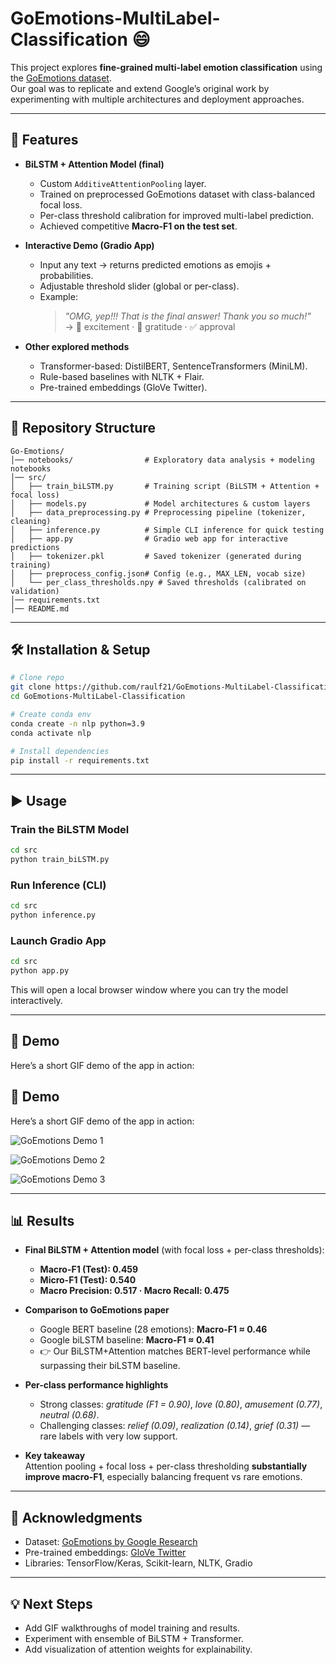 # GoEmotions-MultiLabel-Classification 😄

This project explores **fine-grained multi-label emotion classification** using the [GoEmotions dataset](https://github.com/google-research/google-research/tree/master/goemotions).  
Our goal was to replicate and extend Google’s original work by experimenting with multiple architectures and deployment approaches.

---

## 🚀 Features
- **BiLSTM + Attention Model (final)**  
  - Custom `AdditiveAttentionPooling` layer.  
  - Trained on preprocessed GoEmotions dataset with class-balanced focal loss.  
  - Per-class threshold calibration for improved multi-label prediction.  
  - Achieved competitive **Macro-F1 on the test set**.  

- **Interactive Demo (Gradio App)**  
  - Input any text → returns predicted emotions as emojis + probabilities.  
  - Adjustable threshold slider (global or per-class).  
  - Example:  
    > _"OMG, yep!!! That is the final answer! Thank you so much!"_  
    → 🎉 excitement · 🙏 gratitude · ✅ approval  

- **Other explored methods**
  - Transformer-based: DistilBERT, SentenceTransformers (MiniLM).  
  - Rule-based baselines with NLTK + Flair.  
  - Pre-trained embeddings (GloVe Twitter).  

---

## 📂 Repository Structure
```
Go-Emotions/
│── notebooks/                # Exploratory data analysis + modeling notebooks
│── src/
│   ├── train_biLSTM.py       # Training script (BiLSTM + Attention + focal loss)
│   ├── models.py             # Model architectures & custom layers
│   ├── data_preprocessing.py # Preprocessing pipeline (tokenizer, cleaning)
│   ├── inference.py          # Simple CLI inference for quick testing
│   ├── app.py                # Gradio web app for interactive predictions
│   ├── tokenizer.pkl         # Saved tokenizer (generated during training)
│   ├── preprocess_config.json# Config (e.g., MAX_LEN, vocab size)
│   └── per_class_thresholds.npy # Saved thresholds (calibrated on validation)
│── requirements.txt
│── README.md
```

---

## 🛠️ Installation & Setup
```bash
# Clone repo
git clone https://github.com/raulf21/GoEmotions-MultiLabel-Classification.git
cd GoEmotions-MultiLabel-Classification

# Create conda env
conda create -n nlp python=3.9
conda activate nlp

# Install dependencies
pip install -r requirements.txt
```

---

## ▶️ Usage

### Train the BiLSTM Model
```bash
cd src
python train_biLSTM.py
```

### Run Inference (CLI)
```bash
cd src
python inference.py
```

### Launch Gradio App
```bash
cd src
python app.py
```
This will open a local browser window where you can try the model interactively.

---

## 🎥 Demo
Here’s a short GIF demo of the app in action:  

## 🎥 Demo
Here’s a short GIF demo of the app in action:  

![GoEmotions Demo 1](https://media1.giphy.com/media/v1.Y2lkPTc5MGI3NjExcWhxMnVyanppM210NTZtamRneTE3Z2x6bzM2aG9nZ2llYTBqNGx1dCZlcD12MV9pbnRlcm5hbF9naWZfYnlfaWQmY3Q9Zw/b2Nfm9ZF9VUdJ6qaYf/giphy.gif)

![GoEmotions Demo 2](https://media2.giphy.com/media/v1.Y2lkPTc5MGI3NjExdDYzd2w1aWE0cHFqamJlcTBid2gyZmtnN2h1b2t4amc2ejJpbmM0aiZlcD12MV9pbnRlcm5hbF9naWZfYnlfaWQmY3Q9Zw/wcjhX0zRpVKghwlG7Y/giphy.gif)

![GoEmotions Demo 3](https://media2.giphy.com/media/v1.Y2lkPTc5MGI3NjExYXNlbmlmYTY4ZWI1aWZrZ2h4ODg4NGM5bHp3Y3RrNDQ1emJpcDM5cyZlcD12MV9pbnRlcm5hbF9naWZfYnlfaWQmY3Q9Zw/wMpxPJeesUibSl9LtR/giphy.gif)


---

## 📊 Results

- **Final BiLSTM + Attention model** (with focal loss + per-class thresholds):  
  - **Macro-F1 (Test): 0.459**  
  - **Micro-F1 (Test): 0.540**  
  - **Macro Precision: 0.517 · Macro Recall: 0.475**

- **Comparison to GoEmotions paper**  
  - Google BERT baseline (28 emotions): **Macro-F1 ≈ 0.46**  
  - Google biLSTM baseline: **Macro-F1 ≈ 0.41**  
  - 👉 Our BiLSTM+Attention matches BERT-level performance while surpassing their biLSTM baseline.

- **Per-class performance highlights**  
  - Strong classes: *gratitude (F1 = 0.90)*, *love (0.80)*, *amusement (0.77)*, *neutral (0.68)*.  
  - Challenging classes: *relief (0.09)*, *realization (0.14)*, *grief (0.31)* — rare labels with very low support.  

- **Key takeaway**  
  Attention pooling + focal loss + per-class thresholding **substantially improve macro-F1**, especially balancing frequent vs rare emotions.  


---

## 🙌 Acknowledgments
- Dataset: [GoEmotions by Google Research](https://github.com/google-research/google-research/tree/master/goemotions)  
- Pre-trained embeddings: [GloVe Twitter](https://nlp.stanford.edu/projects/glove/)  
- Libraries: TensorFlow/Keras, Scikit-learn, NLTK, Gradio  

---

## 💡 Next Steps
- Add GIF walkthroughs of model training and results.  
- Experiment with ensemble of BiLSTM + Transformer.  
- Add visualization of attention weights for explainability.
